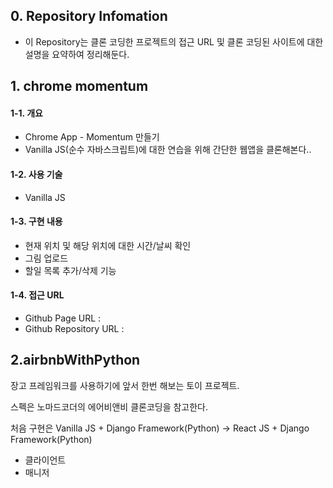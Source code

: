 ## 0. Repository Infomation

- 이 Repository는 클론 코딩한 프로젝트의 접근 URL 및 클론 코딩된 사이트에 대한 설명을 요약하여 정리해둔다.

## 1. chrome momentum

#### 1-1. 개요
- Chrome App - Momentum 만들기
- Vanilla JS(순수 자바스크립트)에 대한 연습을 위해 간단한 웹앱을 클론해본다..

#### 1-2. 사용 기술
- Vanilla JS

#### 1-3. 구현 내용
- 현재 위치 및 해당 위치에 대한 시간/날씨 확인
- 그림 업로드
- 할일 목록 추가/삭제 기능

#### 1-4. 접근 URL
- Github Page URL : 
- Github Repository URL : 

## 2.airbnbWithPython

장고 프레임워크를 사용하기에 앞서 한번 해보는 토이 프로젝트.

스펙은 노마드코더의 에어비앤비 클론코딩을 참고한다.

처음 구현은 Vanilla JS + Django Framework(Python) -> React JS + Django Framework(Python)

- 클라이언트
- 매니저
